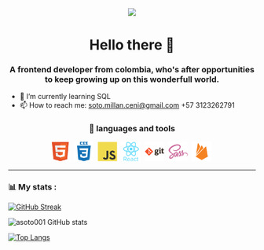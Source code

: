 <div id='header' align='center'>
   <img src='https://media.giphy.com/media/v1.Y2lkPTc5MGI3NjExNzBhMzZiOWU4N2Y1ODI1Nzc4Yjg0MTJiMmEyNmY5ODg4ODRkZmJkYSZlcD12MV9pbnRlcm5hbF9naWZzX2dpZklkJmN0PWc/bGgsc5mWoryfgKBx1u/giphy.gif' width='200' />
   <h1>Hello there 👋</h1>
   <h3 align='center'>
      A frontend developer from colombia, who's after opportunities to keep growing up on this wonderfull world.
   </h3>
</div>



- 🌱 I’m currently learning SQL
- 📫 How to reach me: soto.millan.ceni@gmail.com   +57 3123262791



<div align='center'>           
  <h3 align='center'> 🔨 languages and tools </h3>
   <div>
     <img src="https://github.com/devicons/devicon/blob/master/icons/html5/html5-original.svg"  width='40' height='40'/>&nbsp;
     <img src="https://github.com/devicons/devicon/blob/master/icons/css3/css3-plain-wordmark.svg"  width='40' height='40'/>&nbsp;
     <img src="https://github.com/devicons/devicon/blob/master/icons/javascript/javascript-original.svg"  width='40' height='40'/>&nbsp;
     <img src="https://github.com/devicons/devicon/blob/master/icons/react/react-original-wordmark.svg"  width='40' height='40'/>&nbsp;
     <img src="https://github.com/devicons/devicon/blob/master/icons/git/git-original-wordmark.svg"  width='40' height='40'/>&nbsp;
     <img src="https://github.com/devicons/devicon/blob/master/icons/sass/sass-original.svg"  width='40' height='40'/>&nbsp;
     <img src="https://github.com/devicons/devicon/blob/master/icons/firebase/firebase-plain.svg"  width='40' height='40'/>&nbsp;
    </div>
</div>


---
### 📊 My stats : 

[![GitHub Streak](https://streak-stats.demolab.com?user=asoto001&theme=highcontrast&hide_border=true)](https://git.io/streak-stats)

![asoto001 GitHub stats](https://github-readme-stats.vercel.app/api?username=asoto001&show_icons=true&theme=radical)

[![Top Langs](https://github-readme-stats.vercel.app/api/top-langs/?username=asoto001)](https://github.com/asoto001/github-readme-stats)
<!--
**asoto001/asoto001** is a ✨ _special_ ✨ repository because its `README.md` (this file) appears on your GitHub profile.

Here are some ideas to get you started:


- 👯 I’m looking to collaborate on ...
- 🤔 I’m looking for help with ...
- 💬 Ask me about ...
- 😄 Pronouns: ...
- ⚡ Fun fact: ...
-->
